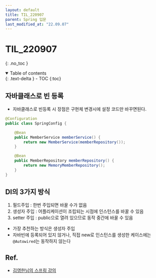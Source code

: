 ```yaml
---
layout: default
title: TIL_220907
parent: Spring 입문
last_modified_at: "22.09.07"
---
```


# TIL_220907
{: .no_toc }

<details open markdown="block">
  <summary>
    Table of contents
  </summary>
  {: .text-delta }
- TOC
{:toc}
</details>

## 자바클래스로 빈 등록 
- 자바클래스로 빈등록 시 장점은 구현체 변경시에 설정 코드만 바꾸면된다.

```java
@Configuration
public class SpringConfig {

    @Bean
    public MemberService memberService() {
        return new MemberService(memberRepository());
    }

    @Bean
    public MemberRepository memberRepository() {
        return new MemoryMemberRepository();
    }
}
```

## DI의 3가지 방식 
1. 필드주입 : 한번 주입되면 바꿀 수가 없음
2. 생성자 주입 : 어플리케이션이 조립되는 시점에 인스턴스를 바꿀 수 있음
3. setter 주입 : public으로 열려 있으므로 동작 중간에 바꿀 수 있음

- 가장 추천하는 방식은 생성자 주입
- 자바빈에 등록되어 있지 않거나, 직접 new로 인스턴스를 생성한 케이스에는 <code class="language-plaintext highlighter-rouge">@Autowired</code>는 동작하지 않는다


## Ref.
- <a href="https://www.inflearn.com/course/%EC%8A%A4%ED%94%84%EB%A7%81-%EC%9E%85%EB%AC%B8-%EC%8A%A4%ED%94%84%EB%A7%81%EB%B6%80%ED%8A%B8/dashboard">김영한님의 스프링 강의</a>
